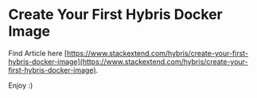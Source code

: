 # Create Your First Hybris Docker Image

Find Article here [https://www.stackextend.com/hybris/create-your-first-hybris-docker-image](https://www.stackextend.com/hybris/create-your-first-hybris-docker-image).

Enjoy :)
